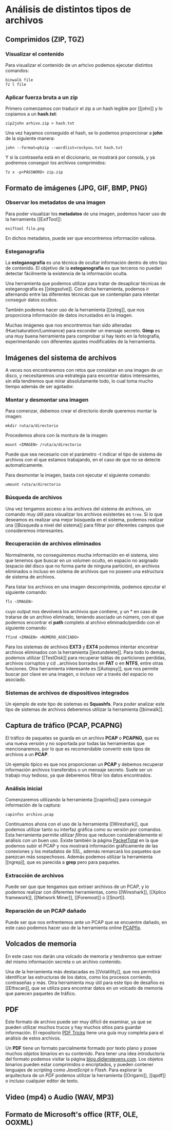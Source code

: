# Análisis de distintos tipos de archivos
## Comprimidos (ZIP, TGZ)
### Visualizar el contenido

Para visualizar el contenido de un arhcivo podemos ejecutar distintos comandos:

```
binwalk file
7z l file
```
### Aplicar fuerza bruta a un zip

Primero comenzamos con traducir el zip a un hash legible por [[john]] y lo copiamos a un **hash.txt**:

```
zip2john arhivo.zip > hash.txt
```

Una vez hayamos conseguido el hash, se lo podemos proporcionar a **john** de la siguiente manera:

```
john --format=pkzip --wordlist=rockyou.txt hash.txt
```

Y si la contraseña está en el diccionario, se mostrará por consola, y ya podremos conseguir los archivos comprimidos:

```
7z x -p<PASSWORD> zip.zip
```
## Formato de imágenes (JPG, GIF, BMP, PNG)

### Observar los metadatos de una imagen

Para poder visualizar los **metadatos** de una imagen, podemos hacer uso de la herramienta [[ExifTool]]:

```
exiftool file.png
```

En dichos metadatos, puede ser que encontremos información valiosa.

### Esteganografía

La **esteganografía** es una técnica de ocultar información dentro de otro tipo de contenido. El objetivo de la **esteganografía** es que terceros no puedan detectar fácilmente la existencia de la información oculta.

Una herramienta que podemos utilizar para tratar de desaplicar técnicas de esteganografía es [[stegsolve]]. Con dicha herramienta, podemos ir alternando entre las diferentes técnicas que se contemplan para intentar conseguir datos ocultos.

También podemos hacer uso de la herramienta [[zsteg]], que nos proporciona información de datos incrustados en la imagen.

Muchas imágenes que nos encontremos han sido alteradas (Hue/saturation/Luminance) para esconder un mensaje secreto. **Gimp** es una muy buena herramienta para comprobar si hay texto en la fotografía, experimentando con diferentes ajustes modificables de la herramienta.
## Imágenes del sistema de archivos 

A veces nos encontraremos con retos que consistan en una imagen de un disco, y necesitaremos una estrategia para encontrar datos interesantes, sin ella tendremos que mirar absolutamente todo, lo cual toma mucho tiempo además de ser agotador.

### Montar y desmontar una imagen

Para comenzar, debemos crear el directorio donde queremos montar la imagen:

```
mkdir ruta/a/directorio
```

Procedemos ahora con la montura de la imagen:

```
mount <IMAGEN> /ruta/a/directorio
```

Puede que sea necesario con el parámetro -t indicar el tipo de sistema de archivos con el que estamos trabajando, en el caso de que no se detecte automaticamente.

Para desmontar la imagen, basta con ejecutar el siguiente comando:

```
umount ruta/a/directorio
```

### Búsqueda de archivos

Una vez tengamos acceso a los archivos del sistema de archivos, un comando muy útil para visualizar los archivos existentes es ```tree```. Si lo que deseamos es realizar una mejor búsqueda en el sistema, podemos realizar una [[Búsqueda a nivel del sistema]] para filtrar por diferentes campos que consideremos interesantes.

### Recuperación de archivos eliminados

Normalmente, no conseguiremos mucha información en el sistema, sino que tenemos que buscar en un volumen oculto, en espacio no asignado (espacio del disco que no forma parte de ninguna partición), en archivos eliminados o incluso en sistema de archivos que no poseen una estructura de sistema de archivos. 

Para listar los archivos en una imagen descomprimida, podemos ejecutar el siguiente comando:

```bash
fls <IMAGEN>
```

cuyo output nos devolverá los archivos que contiene, y un * en caso de tratarse de un archivo eliminado, teniendo asociado un número, con el que podemos encontrar el **path** completo al archivo eliminado/perdido con el siguiente comando:

```
ffind <IMAGEN> <NÚMERO_ASOCIADO>
```

Para los sistemas de archivos **EXT3** y **EXT4** podemos intentar encontrar archivos eliminados con la herramienta [[extundelete]]. Para todo lo demás, podemos utilizar [[TestDisk]] para recuperar tablas de particiones perdidas, archivos corruptos y cd ..archivos borrados en **FAT** o en **NTFS**, entre otras funciones. Otra herramienta interesante es [[Autopsy]], que nos permite buscar por clave en una imagen, o incluso ver a través del espacio no asociado.

### Sistemas de archivos de dispositivos integrados

Un ejemplo de este tipo de sistemas es **Squashfs**. Para poder analizar este tipo de sistemas de archivos deberemos utilizar la herramienta [[binwalk]].

## Captura de tráfico (PCAP, PCAPNG)

El tráfico de paquetes se guarda en un archivo **PCAP** o **PCAPNG**, que es una nueva versión y no soportada por todas las herramientas que mencionaremos, por lo que es recomendable convertir este tipos de archivos a un **PCAP**. 

Un ejemplo típico es que nos proporcionan un **PCAP** y debemos recuperar información archivos transferidos o un mensaje secreto. Suele ser un trabajo muy tedioso, ya que deberemos filtrar los datos encontrados.

### Análisis inicial

Comenzaremos utilizando la herramienta [[capinfos]] para conseguir información de la captura:

```
capinfos archivo.pcap
```

Continuamos ahora con el uso de la herramienta [[Wireshark]], que podemos utilizar tanto su interfaz gráfica como su versión por comandos. Esta herramienta permite utilizar *filtros* que reducen considerablemente el análisis con un buen uso. Existe también la página [PacketTotal](https://lab.dynamite.ai/) en la que podemos subir el PCAP y nos mostrará información gráficamente de las conexiones y los metadatos de SSL, además remarcará los paquetes que parezcan más sospechosos. Además podemos utilizar la herramienta [[ngrep]], que es parecida a **grep** pero para paquetes.

### Extracción de archivos

Puede ser que que tengamos que extraer archivos de un PCAP, y lo podemos realizar con diferentes herramientas, como [[Wireshark]], [[Xplico framework]], [[Network Miner]], [[Foremost]] o [[Snort]].

### Reparación de un PCAP dañado

Puede ser que nos enfrentemos ante un PCAP que se encuentre dañado, en este caso podemos hacer uso de la herramienta online [PCAPfix](https://f00l.de/pcapfix/).
## Volcados de memoria

En este caso nos darán una volcado de memoria y tendremos que extraer del mismo información secreta o un archivo contenido. 

Una de la herramienta más destacadas es [[Volatility]], que nos permitirá identificar las estructuras de los datos, como los procesos corriendo, contraseñas y más. Otra herramienta muy útil para este tipo de desafíos es [[Ethscan]], que se utiliza para encontrar datos en un volcado de memoria que parecen paquetes de tráfico. 


## PDF

Este formato de archivo puede ser muy difícil de examinar, ya que se pueden utilizar muchos trucos y hay muchos sitios para guardar información. El repositorio [PDF Tricks](https://github.com/corkami/docs/blob/master/PDF/PDF.md) tiene una guía muy completa para el análisis de estos archivos. 

Un **PDF** tiene un formato parcialmente formado por texto plano y posee muchos *objetos* binarios en su contenido. Para tener una idea introductoria del formato podemos visitar la página [blog.didierstevens.com](https://blog.didierstevens.com/2008/04/09/quickpost-about-the-physical-and-logical-structure-of-pdf-files/). Los objetos binarios pueden estar comprimidos o encriptados, y pueden contener lenguajes de scripting como *JavaScript* o *Flash*. Para explorar la arquitectura de un *PDF* podemos utilizar la herramienta [[Origami]], [[qpdf]] o incluso cualquier editor de texto.


## Video (mp4) o Audio (WAV, MP3)
## Formato de Microsoft's office (RTF, OLE, OOXML)
